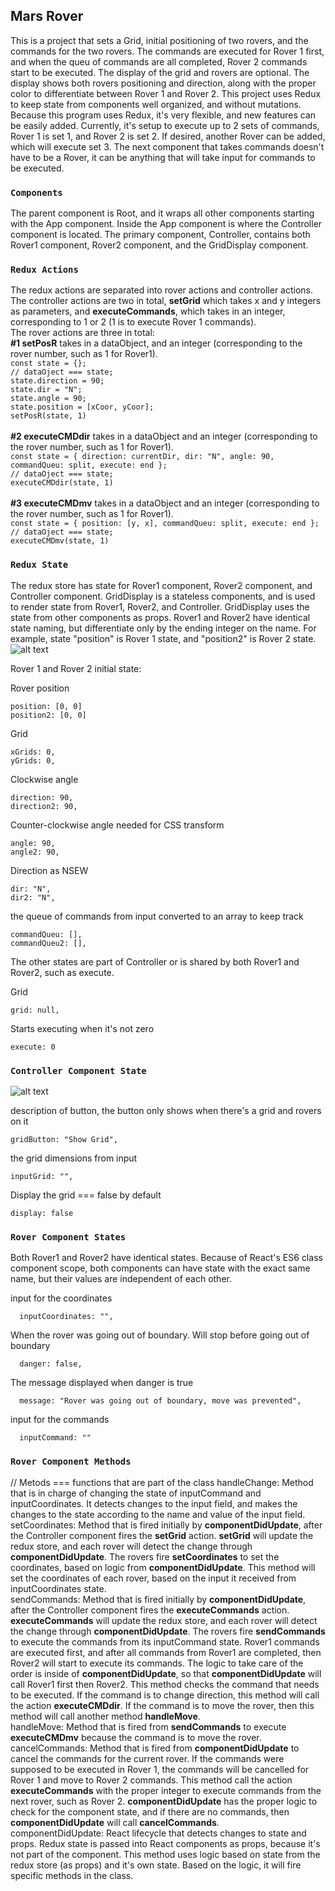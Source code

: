 ## Mars Rover

This is a project that sets a Grid, initial positioning of two rovers, and the commands for the two rovers. The commands are executed for Rover 1 first, and when the queu of commands are all completed, Rover 2 commands start to be executed. The display of the grid and rovers are optional. The display shows both rovers positioning and direction, along with the proper color to differentiate between Rover 1 and Rover 2. This project uses Redux to keep state from components well organized, and without mutations. Because this program uses Redux, it's very flexible, and new features can be easily added. Currently, it's setup to execute up to 2 sets of commands, Rover 1 is set 1, and Rover 2 is set 2. If desired, another Rover can be added, which will execute set 3. The next component that takes commands doesn't have to be a Rover, it can be anything that will take input for commands to be executed.

### `Components`

The parent component is Root, and it wraps all other components starting with the App component. Inside the App component is where the Controller component is located. The primary component, Controller, contains both Rover1 component, Rover2 component, and the GridDisplay component.

### `Redux Actions`

The redux actions are separated into rover actions and controller actions. <br>
The controller actions are two in total, **setGrid** which takes x and y integers as parameters, and **executeCommands**, which takes in an integer, corresponding to 1 or 2 (1 is to execute Rover 1 commands). <br>
The rover actions are three in total: <br>
**#1 setPosR** takes in a dataObject, and an integer (corresponding to the rover number, such as 1 for Rover1).
<br>
`const state = {};` <br>
`// dataOject === state;` <br>
`state.direction = 90;` <br>
`state.dir = "N";` <br>
`state.angle = 90;` <br>
`state.position = [xCoor, yCoor];` <br>
`setPosR(state, 1)` <br> <br>
**#2 executeCMDdir** takes in a dataObject and an integer (corresponding to the rover number, such as 1 for Rover1). <br>
`const state = { direction: currentDir, dir: "N", angle: 90, commandQueu: split, execute: end };`<br>
`// dataOject === state;` <br>
`executeCMDdir(state, 1)`<br> <br>
**#3 executeCMDmv** takes in a dataObject and an integer (corresponding to the rover number, such as 1 for Rover1). <br>
`const state = { position: [y, x], commandQueu: split, execute: end };` <br>
`// dataOject === state;`<br>
`executeCMDmv(state, 1)`<br>

### `Redux State`

The redux store has state for Rover1 component, Rover2 component, and Controller component. GridDisplay is a stateless components, and is used to render state from Rover1, Rover2, and Controller. GridDisplay uses the state from other components as props.
Rover1 and Rover2 have identical state naming, but differentiate only by the ending integer on the name. For example, state "position" is Rover 1 state, and "position2" is Rover 2 state.
![alt text](src/ReduxFlow.png)

Rover 1 and Rover 2 initial state:

Rover position

    position: [0, 0]
    position2: [0, 0]

Grid

    xGrids: 0,
    yGrids: 0,

Clockwise angle

    direction: 90,
    direction2: 90,

Counter-clockwise angle
needed for CSS transform

    angle: 90,
    angle2: 90,

Direction as NSEW

    dir: "N",
    dir2: "N",

the queue of commands from input
converted to an array to keep track

    commandQueu: [],
    commandQueu2: [],

The other states are part of Controller or is shared by both Rover1 and Rover2, such as execute.

Grid

    grid: null,

Starts executing when it's not zero

    execute: 0

### `Controller Component State`

![alt text](src/ComponentFlow.png)

description of button, the button only shows when there's a grid and rovers on it

    gridButton: "Show Grid",

the grid dimensions from input

    inputGrid: "",

Display the grid === false by default

    display: false

### `Rover Component States`

Both Rover1 and Rover2 have identical states. Because of React's ES6 class component scope, both components can have state with the exact same name, but their values are independent of each other.

input for the coordinates

      inputCoordinates: "",

When the rover was going out of boundary.
Will stop before going out of boundary

      danger: false,

The message displayed when danger is true

      message: "Rover was going out of boundary, move was prevented",

input for the commands

      inputCommand: ""

### `Rover Component Methods`
// Metods === functions that are part of the class
handleChange:
Method that is in charge of changing the state of inputCommand and inputCoordinates. It detects changes to the input field, and makes the changes to the state according to the name and value of the input field.
<br>
setCoordinates:
Method that is fired initially by **componentDidUpdate**, after the Controller component fires the **setGrid** action. **setGrid** will update the redux store, and each rover will detect the change through **componentDidUpdate**. The rovers fire **setCoordinates** to set the coordinates, based on logic from **componentDidUpdate**. This method will set the coordinates of each rover, based on the input it received from inputCoordinates state.
<br>
sendCommands:
Method that is fired initially by  **componentDidUpdate**, after the Controller component fires the **executeCommands** action. **executeCommands** will update the redux store, and each rover will detect the change through **componentDidUpdate**. The rovers fire **sendCommands** to execute the commands from its inputCommand state. Rover1 commands are executed first, and after all commands from Rover1 are completed, then Rover2 will start to execute its commands. The logic to take care of the order is inside of **componentDidUpdate**, so that **componentDidUpdate** will call Rover1 first then Rover2. This method checks the command that needs to be executed. If the command is to change direction, this method will call the action **executeCMDdir**. If the command is to move the rover, then this method will call another method **handleMove**.
<br>
handleMove:
Method that is fired from **sendCommands** to execute **executeCMDmv** because the command is to move the rover.
<br>
cancelCommands:
Method that is fired from **componentDidUpdate** to cancel the commands for the current rover. If the commands were supposed to be executed in Rover 1, the commands will be cancelled for Rover 1 and move to Rover 2 commands. This method call the action **executeCommands** with the proper integer to execute commands from the next rover, such as Rover 2. **componentDidUpdate** has the proper logic to check for the component state, and if there are no commands, then **componentDidUpdate** will call **cancelCommands**.
<br>
componentDidUpdate:
React lifecycle that detects changes to state and props. Redux state is passed into React components as props, because it's not part of the component. This method uses logic based on state from the redux store (as props) and it's own state. Based on the logic, it will fire specific methods in the class.
